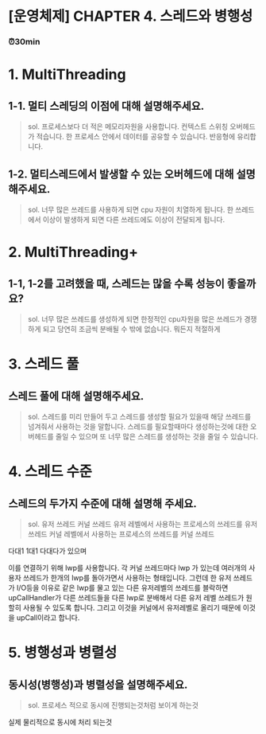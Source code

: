 # [운영체제] CHAPTER 4. 스레드와 병행성
### ⏰30min

# 1. MultiThreading
## 1-1. 멀티 스레딩의 이점에 대해 설명해주세요.
> sol.
프로세스보다 더 적은 메모리자원을 사용합니다.
컨텍스트 스위칭 오버헤드가 적습니다.
한 프로세스 안에서 데이터를 공유할 수 있습니다.
반응형에 유리합니다.
## 1-2. 멀티스레드에서 발생할 수 있는 오버헤드에 대해 설명해주세요.
> sol.
너무 많은 쓰레드를 사용하게 되면 cpu 자원이 치열하게 됩니다.
한 쓰레드에서 이상이 발생하게 되면 다른 쓰레드에도 이상이 전달되게 됩니다.
# 2. MultiThreading+
## 1-1, 1-2를 고려했을 때, 스레드는 많을 수록 성능이 좋을까요?
> sol.
너무 많은 쓰레드를 생성하게 되면 한정적인 cpu자원을 많은 쓰레드가 경쟁하게 되고 당연히 조금씩 분배될 수 밖에 없습니다. 뭐든지 적절하게
# 3. 스레드 풀
## 스레드 풀에 대해 설명해주세요. 
> sol.
스레드를 미리 만들어 두고 스레드를 생성할 필요가 있을때 해당 쓰레드를 넘겨줘서 사용하는 것을 말합니다.
스레드를 필요할때마다 생성하는것에 대한 오버헤드를 줄일 수 있으며
또 너무 많은 스레드를 생성하는 것을 줄일 수 있습니다.
# 4. 스레드 수준
## 스레드의 두가지 수준에 대해 설명해 주세요.
> sol. 
유저 쓰레드 커널 쓰레드
유저 레벨에서 사용하는 프로세스의 쓰레드를 유저 쓰레드
커널 레벨에서 사용하는 프로세스의 쓰레드를 커널 쓰레드

다대1 1대1 다대다가 있으며

이를 연결하기 위해 lwp를 사용합니다.
각 커널 쓰레드마다 lwp 가 있는데
여러개의 사용자 쓰레드가 한개의 lwp를 돌아가면서 사용하는 형태입니다.
그런데 한 유저 쓰레드가 I/O등을 이유로 같은 lwp를 물고 있는 다른 유저레벨의 쓰레드를 블락하면 upCallHandler가 다른 쓰레드들을 다른 lwp로 분배해서 다른 유저 레벨 쓰레드가 원할히 사용될 수 있도록 합니다. 그리고 이것을 커널에서 유저레벨로 올리기 때문에 이것을 upCall이라고 합니다. 


# 5. 병행성과 병렬성
## 동시성(병행성)과 병렬성을 설명해주세요.
> sol. 
프로세스 적으로 동시에 진행되는것처럼 보이게 하는것

실제 물리적으로 동시에 처리 되는것